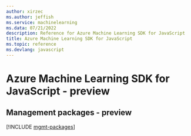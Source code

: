```yaml
---
author: xirzec
ms.author: jeffish
ms.service: machinelearning
ms.data: 07/21/2022
description: Reference for Azure Machine Learning SDK for JavaScript
title: Azure Machine Learning SDK for JavaScript
ms.topic: reference
ms.devlang: javascript
---
```

# Azure Machine Learning SDK for JavaScript - preview

## Management packages - preview
[!INCLUDE [mgmt-packages](machine-learning-mgmt-index.md)]